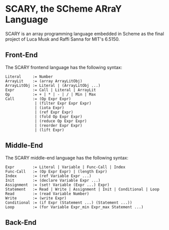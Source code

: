 # SCARY, the SCheme ARraY Language

SCARY is an array programming language embedded in Scheme as the final project of Luca Musk and Raffi Sanna for MIT's 6.5150.

## Front-End

The SCARY frontend language has the following syntax:

```
Literal     := Number
ArrayLit    := (array ArrayLitObj)
ArrayLitObj := Literal | (ArrayLitObj ...)
Expr        := Call | Literal | ArrayLit
Op          := + | * | - | / | Min | Max
Call        := (Op Expr Expr)
             | (filter Expr Expr Expr)
             | (iota Expr)
             | (ref Expr Expr)
             | (fold Op Expr Expr)
             | (reduce Op Expr Expr)
             | (reorder Expr Expr)
             | (lift Expr)
```

## Middle-End

The SCARY middle-end language has the following syntax:

```
Expr        := Literal | Variable | Func-Call | Index
Func-Call   := (Op Expr Expr) | (length Expr)
Index       := (ref Variable Expr ...)
Init        := (declare Variable Expr ...)
Assignment  := (set! Variable (Expr ...) Expr)
Statement   := Read | Write | Assignment | Init | Conditional | Loop
Read        := (read Variable Number)
Write       := (write Expr)
Conditional := (if Expr (Statement ...) (Statement ...))
Loop        := (for Variable Expr_min Expr_max Statement ...)
```

## Back-End
